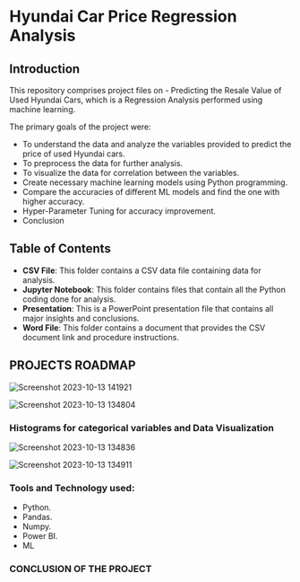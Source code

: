 # Hyundai Car Price Regression Analysis

## Introduction
This repository comprises project files on - Predicting the Resale Value of Used Hyundai Cars, which is a Regression Analysis performed using machine learning.

The primary goals of the project were:

- To understand the data and analyze the variables provided to predict the price of used Hyundai cars.
- To preprocess the data for further analysis.
- To visualize the data for correlation between the variables.
- Create necessary machine learning models using Python programming.
- Compare the accuracies of different ML models and find the one with higher accuracy.
- Hyper-Parameter Tuning for accuracy improvement.
- Conclusion

## Table of Contents
- **CSV File**: This folder contains a CSV data file containing data for analysis.
- **Jupyter Notebook**: This folder contains files that contain all the Python coding done for analysis.
- **Presentation**: This is a PowerPoint presentation file that contains all major insights and conclusions.
- **Word File**: This folder contains a document that provides the CSV document link and procedure instructions.

## PROJECTS ROADMAP

![Screenshot 2023-10-13 141921](https://github.com/Prince-Kumar-98/Used-Hundai-Price-Regression/assets/138597778/ff5f71d6-44eb-4773-9bae-ad81f158b830)


![Screenshot 2023-10-13 134804](https://github.com/Prince-Kumar-98/Used-Hundai-Price-Regression/assets/138597778/745efcf1-29ef-4ae4-b47d-612ff20e06d2)

### Histograms for categorical variables and Data Visualization

![Screenshot 2023-10-13 134836](https://github.com/Prince-Kumar-98/Used-Hundai-Price-Regression/assets/138597778/588493cd-e992-4090-8f94-ca1c09f4fea1)


![Screenshot 2023-10-13 134911](https://github.com/Prince-Kumar-98/Used-Hundai-Price-Regression/assets/138597778/697c2296-c8eb-40b8-a564-fdfdecdc3b1d)

### Tools and Technology used:

- Python.
- Pandas.
- Numpy.
- Power BI.
- ML

### CONCLUSION OF THE PROJECT
